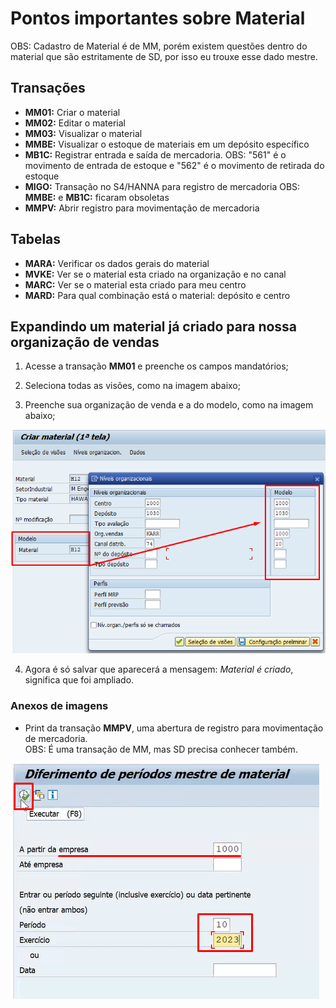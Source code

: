 # Pontos importantes sobre Material

OBS: Cadastro de Material é de MM, porém existem questões dentro do material que são estritamente de SD, por isso eu trouxe esse dado mestre.


## Transações

- **MM01:** Criar o material
- **MM02:** Editar o material 
- **MM03:** Visualizar o material
- **MMBE:** Visualizar o estoque de materiais em um depósito específico
- **MB1C:** Registrar entrada e saída de mercadoria. 
OBS: "561" é o movimento de entrada de estoque e "562" é o movimento de retirada do estoque
- **MIGO:** Transação no S4/HANNA para registro de mercadoria
OBS: **MMBE:** e **MB1C:** ficaram obsoletas
- **MMPV:** Abrir registro para movimentação de mercadoria


## Tabelas

- **MARA:** Verificar os dados gerais do material
- **MVKE:** Ver se o material esta criado na organização e no canal
- **MARC:** Ver se o material esta criado para meu centro 
- **MARD:** Para qual combinação está o material: depósito e centro


## Expandindo um material já criado para nossa organização de vendas

1. Acesse a transação **MM01** e preenche os campos mandatórios;   

2. Seleciona todas as visões, como na imagem abaixo;     

3. Preenche sua organização de venda e a do modelo, como na imagem abaixo;   

![modelo](image-4.png)   

4. Agora é só salvar que aparecerá a mensagem: *Material é criado*, significa que foi ampliado.


### Anexos de imagens


- Print da transação **MMPV**, uma abertura de registro para movimentação de mercadoria.   
OBS: É uma transação de MM, mas SD precisa conhecer também.   

![abertura de registro](image-7.png)